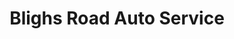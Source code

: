 ---
title: "Blighs Road Auto Service"
url: /christchurch/blighs-road-auto-service/
shop: car repair
---